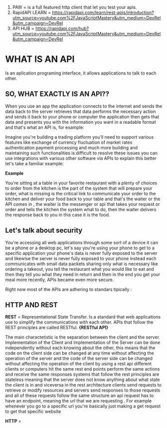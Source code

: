 1. PAW = is a full featured http client that let you test your apis.
2. RapidAPI LEARN = https://rapidapi.com/learn/rest-apis/introduction?utm_source=youtube.com%2FJavaScriptMastery&utm_medium=DevRel&utm_campaign=DevRel
3. API HUB = https://rapidapi.com/hub?utm_source=youtube.com%2FJavaScriptMastery&utm_medium=DevRel&utm_campaign=DevRel

# **WHAT IS AN API**

Is an aplication programing interface, it allows applications to talk to each other.

## **SO, WHAT EXACTLY IS AN API??**

When you use an app the application connects to the internet and sends the data back to the
server retrieves that data performs the necessary action and sends it back to your phone or
computer the application then gets that data and presents you with the information you want in
a readable format and that's what an API is, for example:

Imagine you're building a trading platform you'll need to support various features like exchange of currency fluctuation of market rates authentication payment processing and much more building and maintaining such functionalities is difficult to resolve these issues you can use integrations with various other software via APIs to explain this better let's take a
familiar example:

**Example**

You're sitting at a table in your favorite restaurant with a plenty of choices to order from the kitchen is the part of the system that will prepare your order, what is missing is the critical link to communicate your order to the kitchen and deliver your food back to your table and that's the waiter or the API comes in , the waiter is the messenger or api that takes your request or order and tells the kitchen the system what to do, then the waiter delivers the response back to you in this case it is the food.

## **Let's talk about security**

You're accessing all web applications through some sort of a device it can be a phone or a desktop pc, let's say you're using your phone to get to a specific application your phone's data is never fully exposed to the server and likewise the server is never fully exposed to your phone instead each communicates with small data packets sharing only what is necessary like ordering a takeout, you tell the restaurant what you would like to eat and then they tell you what they need in return and then in the end you get your meal more recently, APIs became even more secure.

Right now most of the APIs are adhering to standars tipically :

## **HTTP AND REST**

**REST** = Representational State Transfer.
Is a standard that web applications use to simplify the communications with each other.
APIs that follow the REST principles are called RESTful.
**{RESTful API}**

The main charactetistic is the separation between the client and the server.
Implementation of the Client and Implementation of the Server can be done independently without each knowing about the other, this means that the code on the client side can be changed at any time without affecting the operation of the server and the code of the server side can be changed without affecting the operation of the client by using a rest api different clients or computers hit the same rest end points perform the same actions and receive the same responses systems that follow the rest principles are stateless meaning that the server does not know anything about what state the client is in and viceversa in the rest architecture clients send requests to retrieve or modify resources and servers send responses to those requests and all of these requests follow the same structure an api request has to have an endpoint, meaning the url that we are requesting . For example whenever you go to a specific url you're basically just making a get request to get that specific website

**HTTP** =
